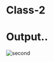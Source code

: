 # Class-2
# Output..
![second](https://github.com/jobayer-alam-24/Class-2/assets/158845902/66b3f6ec-7a3a-4c28-9dc6-ef450039d022)
